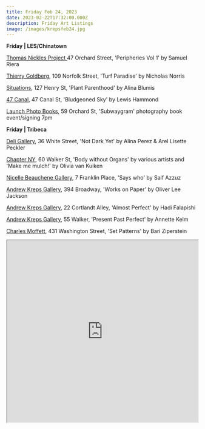 ```yaml
---
title: Friday Feb 24, 2023
date: 2023-02-22T17:32:00.000Z
description: Friday Art Listings
image: /images/krepsfeb24.jpg
---
```

**F﻿riday | LES/Chinatown**

[Thomas Nickles Project	](https://www.thomasnickles.com/exhibitions/)47 Orchard Street, 'Peripheries Vol 1' by Samuel Riera

[Thierry Goldberg](https://thierrygoldberg.com/), 109 Norfolk Street, 'Turf Paradise' by Nicholas Norris

[Situations](https://www.situations.us/future-1), 127 Henry St, 'Plant Parenthood' by Alina Blumis

[47 Canal](http://47canal.us/), 47 Canal St, 'Bludgeoned Sky' by Lewis Hammond

[Launch Photo Books](https://www.eventbrite.com/e/subwaygram-x-sounds-of-nyc-x-daylight-books-event-tickets-554485510087?fbclid=IwAR3ux4LHvuYpWtHtgJXXmDO-iM3S2gQ_d4wPamu0-rg5cd5MJNWo8xjGx1M), 59 Orchard St, 'Subwaygram' photography book event/signing 7pm

**F﻿riday | Tribeca**

[D﻿eli Gallery](https://www.instagram.com/deligallery), 36 White Street, 'Not Dark Yet' by Alina Perez & Arel Lisette Peckler 

[C﻿hapter NY](https://chapter-ny.com/), 60 Walker St, 'Body without Organs' by various artists and 'Make me mulch!' by Olivia van Kuiken

[Nicelle Beauchene Gallery](https://nicellebeauchene.com/exhibitions/saif-azzuz/), 7 Franklin Place, 'Says who' by Saif Azzuz

[A﻿ndrew Kreps Gallery](http://www.andrewkreps.com/exhibitions/oliver-lee-jackson-2), 394 Broadway, 'Works on Paper' by Oliver Lee Jackson

[A﻿ndrew Kreps Gallery](http://www.andrewkreps.com/exhibitions/hadi-falapishi-1), 22 Cortlandt Alley, 'Almost Perfect' by Hadi Falapishi

[A﻿ndrew Kreps Gallery](http://www.andrewkreps.com/exhibitions/annette-kelm-1), 55 Walker, 'Present Past Perfect' by Annette Kelm

[Charles Moffett](https://charlesmoffett.com/), 431 Washington Street, 'Set Patterns' by Bari Ziperstein

<iframe src="https://www.google.com/maps/d/u/3/embed?mid=1gPLy4ZZmQ_SHicOQ3jwtrXE6OE8_zY0&ehbc=2E312F" width="100%" height="480"></iframe>